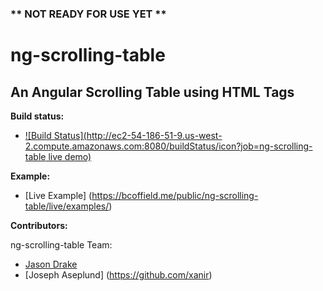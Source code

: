 ### ** NOT READY FOR USE YET **

# ng-scrolling-table
## An Angular Scrolling Table using HTML Tags

__Build status:__
* [![Build Status](http://ec2-54-186-51-9.us-west-2.compute.amazonaws.com:8080/buildStatus/icon?job=ng-scrolling-table live demo)](http://ec2-54-186-51-9.us-west-2.compute.amazonaws.com:8080/job/ng-scrolling-table%20live%20demo/)

__Example:__
* [Live Example] (https://bcoffield.me/public/ng-scrolling-table/live/examples/)

__Contributors:__

ng-scrolling-table Team:
* [Jason Drake](https://github.com/jadrake75)
* [Joseph Aseplund] (https://github.com/xanir)
